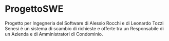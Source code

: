 # ProgettoSWE

Progetto per Ingegneria del Software di Alessio Rocchi e di Leonardo Tozzi Senesi
è un sistema di scambio di richieste e offerte tra un Responsabile di un Azienda e di Amministratori di Condominio.
